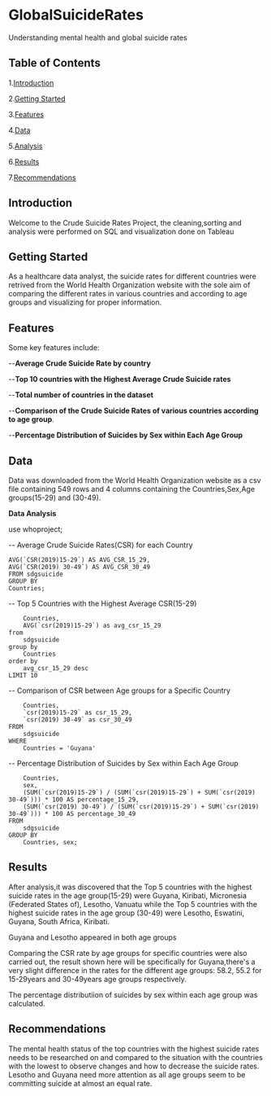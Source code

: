 # GlobalSuicideRates
Understanding mental health and global suicide rates
 

## Table of Contents
1.[Introduction](#introduction)

2.[Getting Started](#getting-started)

3.[Features](#features)

4.[Data](#data)

5.[Analysis](#analysis)

6.[Results](#results) 

7.[Recommendations](#recommendations)

##  Introduction
Welcome to the Crude Suicide Rates Project, the cleaning,sorting and analysis were performed on SQL and visualization done on Tableau

## Getting Started 
As a healthcare data analyst, the suicide rates for different countries were retrived from the World Health Organization website with the sole aim of comparing the different rates in various countries and according to age groups and visualizing for proper information.

## Features
Some key features include:

--**Average Crude Suicide Rate by country**

--**Top 10 countries with the Highest Average Crude Suicide rates**

--**Total number of countries in the dataset**

--**Comparison of the Crude Suicide Rates of various countries according to age group**.

--**Percentage Distribution of Suicides by Sex within Each Age Group**

## Data
Data was downloaded from the World Health Organization website as a csv file containing 549 rows and 4 columns containing the Countries,Sex,Age groups(15-29) and (30-49).



**Data Analysis**

use whoproject;

-- Average Crude Suicide Rates(CSR) for each Country

```select Countries,
AVG(`CSR(2019)15-29`) AS AVG_CSR_15_29,
AVG(`CSR(2019) 30-49`) AS AVG_CSR_30_49
FROM sdgsuicide
GROUP BY
Countries;
```

-- Top 5 Countries with the Highest Average CSR(15-29)

```select 
	Countries,
    AVG(`csr(2019)15-29`) as avg_csr_15_29
from
	sdgsuicide
group by 
	Countries
order by
	avg_csr_15_29 desc
LIMIT 10
```

-- Comparison of CSR between Age groups for a Specific Country

```SELECT 
	Countries,
    `csr(2019)15-29` as csr_15_29,
    `csr(2019) 30-49` as csr_30_49
FROM 
	sdgsuicide
WHERE
	Countries = 'Guyana'
```

-- Percentage Distribution of Suicides by Sex within Each Age Group

```SELECT
    Countries,
    sex,
    (SUM(`csr(2019)15-29`) / (SUM(`csr(2019)15-29`) + SUM(`csr(2019) 30-49`))) * 100 AS percentage_15_29,
    (SUM(`csr(2019) 30-49`) / (SUM(`csr(2019)15-29`) + SUM(`csr(2019) 30-49`))) * 100 AS percentage_30_49
FROM
    sdgsuicide
GROUP BY
    Countries, sex;
```

## Results

After analysis,it was discovered that the Top 5 countries with the highest suicide rates in the age group(15-29) were Guyana, Kiribati, Micronesia (Federated States of), Lesotho, Vanuatu while the Top 5 countries with the highest suicide rates in the age group (30-49) were Lesotho, Eswatini, Guyana, South Africa, Kiribati.

Guyana and Lesotho appeared in both age groups

Comparing the CSR rate by age groups for specific countries were also carried out, the result shown here will be specifically for Guyana,there's a very slight difference in the rates for the different age groups: 58.2,	55.2 for 15-29years and 30-49years age groups respectively.

The percentage distributiion of suicides by sex within each age group was calculated.


## Recommendations

The mental health status of the top countries with the highest suicide rates needs to be researched on and compared to the situation with the countries with the lowest to observe changes and how to decrease the suicide rates. Lesotho and Guyana need more attention as all age groups seem to be committing suicide at almost an equal rate.



